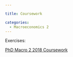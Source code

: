 ```yaml
---

title: Coursework

categories:
  - Macroeconomics 2
---
```

Exercises:
<div class="PDFcontainer">
<div class="PDFelement"><object data="http://www.tholden.org/wp-content/uploads/2018/05/PhD-Macro-2-2018-Coursework.pdf" type="application/pdf" width="100%" height="100%"><a href="http://www.tholden.org/wp-content/uploads/2018/05/PhD-Macro-2-2018-Coursework.pdf">PhD Macro 2 2018 Coursework</a></object></div>
</div>
